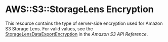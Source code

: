 # AWS::S3::StorageLens Encryption<a name="aws-properties-s3-storagelens-encryption"></a>

This resource contains the type of server\-side encryption used for Amazon S3 Storage Lens\. For valid values, see the [ StorageLensDataExportEncryption](http://amazonaws.com/AmazonS3/latest/API/API_control_StorageLensDataExportEncryption.html) in the *Amazon S3 API Reference*\.